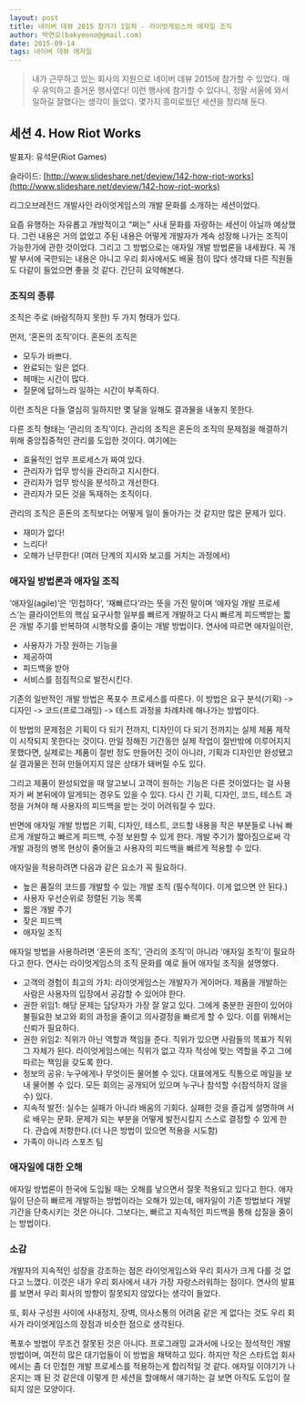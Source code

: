 ```yaml
---
layout: post
title: 네이버 데뷰 2015 참가기 1일차 - 라이엇게임스의 애자일 조직
author: 박연오(bakyeono@gmail.com)
date: 2015-09-14
tags: 네이버 데뷰 애자일
---
```


> 내가 근무하고 있는 회사의 지원으로 네이버 데뷰 2015에 참가할 수 있었다. 매우 유익하고 즐거운 행사였다! 이런 행사에 참가할 수 있다니, 정말 서울에 와서 일하길 잘했다는 생각이 들었다. 몇가지 흥미로웠던 세션을 정리해 둔다.

## 세션 4. How Riot Works

발표자: 유석문(Riot Games)

슬라이드: [http://www.slideshare.net/deview/142-how-riot-works](http://www.slideshare.net/deview/142-how-riot-works)

리그오브레전드 개발사인 라이엇게임스의 개발 문화를 소개하는 세션이었다.

요즘 유행하는 자유롭고 개방적이고 “쩌는” 사내 문화를 자랑하는 세션이 아닐까 예상했다. 그런 내용은 거의 없었고 주된 내용은 어떻게 개발자가 계속 성장해 나가는 조직이 가능한가에 관한 것이었다. 그리고 그 방법으로는 애자일 개발 방법론을 내세웠다. 꼭 개발 부서에 국한되는 내용은 아니고 우리 회사에서도 배울 점이 많다 생각돼 다른 직원들도 다같이 들었으면 좋을 것 같다. 간단히 요약해본다.

### 조직의 종류

조직은 주로 (바람직하지 못한) 두 가지 형태가 있다.

먼저, ‘혼돈의 조직’이다. 혼돈의 조직은

* 모두가 바쁘다.
* 완료되는 일은 없다.
* 헤매는 시간이 많다.
* 질문에 답하느라 일하는 시간이 부족하다.

이런 조직은 다들 열심히 일하지만 몇 달을 일해도 결과물을 내놓지 못한다.

다른 조직 형태는 ‘관리의 조직’이다. 관리의 조직은 혼돈의 조직의 문제점을 해결하기 위해 중앙집중적인 관리를 도입한 것이다. 여기에는

* 효율적인 업무 프로세스가 짜여 있다.
* 관리자가 업무 방식을 관리하고 지시한다.
* 관리자가 업무 방식을 분석하고 개선한다.
* 관리자가 모든 것을 독재하는 조직이다.

관리의 조직은 혼돈의 조직보다는 어떻게 일이 돌아가는 것 같지만 많은 문제가 있다.

* 재미가 없다!
* 느리다!
* 오해가 난무한다! (여러 단계의 지시와 보고를 거치는 과정에서)

### 애자일 방법론과 애자일 조직

‘애자일(agile)’은 ‘민첩하다’, ‘재빠르다’라는 뜻을 가진 말이며 ‘애자일 개발 프로세스’는 클라이언트의 핵심 요구사항 일부를 빠르게 개발하고 다시 빠르게 피드백받는 짧은 개발 주기를 반복하여 시행착오를 줄이는 개발 방법이다. 연사에 따르면 애자일이란,

* 사용자가 가장 원하는 기능을
* 제공하여
* 피드백을 받아
* 서비스를 점짐적으로 발전시킨다.

기존의 일반적인 개발 방법은 폭포수 프로세스를 따른다. 이 방법은 요구 분석(기획) -> 디자인 -> 코드(프로그래밍) -> 테스트 과정을 차례차례 해나가는 방법이다.

이 방법의 문제점은 기획이 다 되기 전까지, 디자인이 다 되기 전까지는 실제 제품 제작이 시작되지 못한다는 것이다. 만일 정해진 기간동안 실제 작업이 절반밖에 이루어지지 못했다면, 실제로는 제품이 절반 정도 만들어진 것이 아니라, 기획과 디자인만 완성됐고 실 결과물은 전혀 만들어지지 않은 상태가 돼버릴 수도 있다.

그리고 제품이 완성되었을 때 알고보니 고객이 원하는 기능은 다른 것이었다는 걸 사용자가 써 본뒤에야 알게되는 경우도 있을 수 있다. 다시 긴 기획, 디자인, 코드, 테스트 과정을 거쳐야 해 사용자의 피드백을 받는 것이 어려워질 수 있다.

반면에 애자일 개발 방법은 기획, 디자인, 테스트, 코드할 내용을 작은 부분들로 나눠 빠르게 개발하고 빠르게 피드백, 수정 보완할 수 있게 한다. 개발 주기가 짧아짐으로써 각 개발 과정의 병목 현상이 줄어들고 사용자의 피드백을 빠르게 적용할 수 있다.

애자일을 적용하려면 다음과 같은 요소가 꼭 필요하다.

* 높은 품질의 코드를 개발할 수 있는 개발 조직 (필수적이다. 이게 없으면 안 된다.)
* 사용자 우선순위로 정렬된 기능 목록
* 짧은 개발 주기
* 잦은 피드백
* 애자일 조직

애자일 방법을 사용하려면 ‘혼돈의 조직’, ‘관리의 조직’이 아니라 ‘애자일 조직’이 필요하다고 한다. 연사는 라이엇게임스의 조직 문화를 예로 들어 애자일 조직을 설명했다. 

* 고객의 경험이 최고의 가치: 라이엇게임스는 개발자가 게이머다. 제품을 개발하는 사람은 사용자의 입장에서 공감할 수 있어야 한다.
* 권한 위임1: 해당 문제는 담당자가 가장 잘 알고 있다. 그에게 충분한 권한이 있어야 불필요한 보고와 회의 과정을 줄이고 의사결정을 빠르게 할 수 있다. 이를 위해서는 신뢰가 필요하다.
* 권한 위임2: 직위가 아닌 역할과 책임을 준다. 직위가 있으면 사람들의 목표가 직위 그 자체가 된다. 라이엇게임스에는 직위가 없고 각자 적성에 맞는 역할을 주고 그에 따르는 책임을 갖도록 한다.
* 정보의 공유: 누구에게나 무엇이든 물어볼 수 있다. 대표에게도 직통으로 메일을 보내 물어볼 수 있다. 모든 회의는 공개되어 있으며 누구나 참석할 수(참석하지 않을 수) 있다.
* 지속적 발전: 실수는 실패가 아니라 배움의 기회다. 실패한 것을 즐겁게 설명하며 서로 배우는 문화. 문제가 되는 부분을 어떻게 발전시킬지 스스로 결정할 수 있게 한다. 관습에 저항한다.(더 나은 방법이 있으면 적용을 시도함)
* 가족이 아니라 스포츠 팀

### 애자일에 대한 오해

애자일 방법론이 한국에 도입될 때는 오해를 낳으면서 잘못 적용되고 있다고 한다. 애자일이 단순히 빠르게 개발하는 방법이라는 오해가 있는데, 애자일이 기존 방법보다 개발기간을 단축시키는 것은 아니다. 그보다는, 빠르고 지속적인 피드백을 통해 삽질을 줄이는 방법이다.

### 소감

개발자의 지속적인 성장을 강조하는 점은 라이엇게임스와 우리 회사가 크게 다를 것 없다고 느꼈다. 이것은 내가 우리 회사에서 내가 가장 자랑스러워하는 점이다. 연사의 발표를 보면서 우리 회사의 방향이 잘못되지 않았다는 생각이 들었다.

또, 회사 구성원 사이에 사내정치, 장벽, 의사소통의 어려움 같은 게 없다는 것도 우리 회사가 라이엇게임스의 장점과 비슷한 점으로 생각된다.

폭포수 방법이 무조건 잘못된 것은 아니다. 프로그래밍 교과서에 나오는 정석적인 개발 방법이며, 여전히 많은 대기업들이 이 방법을 채택하고 있다. 하지만 작은 스타트업 회사에서는 좀 더 민첩한 개발 프로세스를 적용하는게 합리적일 것 같다. 애자일 이야기가 나온지는 꽤 된 것 같은데 이렇게 한 세션을 할애해서 얘기하는 걸 보면 아직도 도입이 잘 되지 않은 모양이다.

